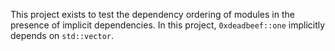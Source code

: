 This project exists to test the dependency ordering of modules in the presence of implicit dependencies.
In this project, `0xdeadbeef::one` implicitly depends on `std::vector`.
